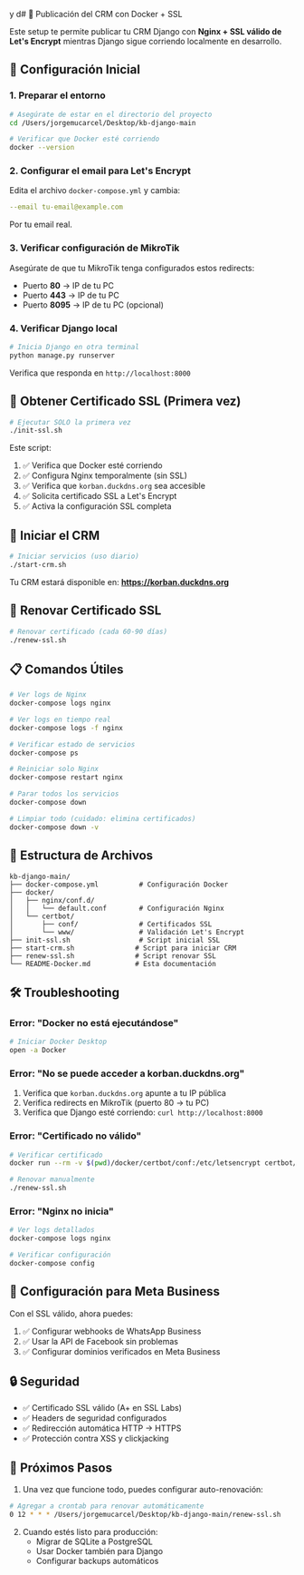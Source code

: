 y d# 🐳 Publicación del CRM con Docker + SSL

Este setup te permite publicar tu CRM Django con **Nginx + SSL válido de Let's Encrypt** mientras Django sigue corriendo localmente en desarrollo.

## 🚀 Configuración Inicial

### 1. Preparar el entorno

```bash
# Asegúrate de estar en el directorio del proyecto
cd /Users/jorgemucarcel/Desktop/kb-django-main

# Verificar que Docker esté corriendo
docker --version
```

### 2. Configurar el email para Let's Encrypt

Edita el archivo `docker-compose.yml` y cambia:
```yaml
--email tu-email@example.com
```
Por tu email real.

### 3. Verificar configuración de MikroTik

Asegúrate de que tu MikroTik tenga configurados estos redirects:
- Puerto **80** → IP de tu PC
- Puerto **443** → IP de tu PC
- Puerto **8095** → IP de tu PC (opcional)

### 4. Verificar Django local

```bash
# Inicia Django en otra terminal
python manage.py runserver
```

Verifica que responda en `http://localhost:8000`

## 🔐 Obtener Certificado SSL (Primera vez)

```bash
# Ejecutar SOLO la primera vez
./init-ssl.sh
```

Este script:
1. ✅ Verifica que Docker esté corriendo
2. ✅ Configura Nginx temporalmente (sin SSL)
3. ✅ Verifica que `korban.duckdns.org` sea accesible
4. ✅ Solicita certificado SSL a Let's Encrypt
5. ✅ Activa la configuración SSL completa

## 🚀 Iniciar el CRM

```bash
# Iniciar servicios (uso diario)
./start-crm.sh
```

Tu CRM estará disponible en: **https://korban.duckdns.org**

## 🔄 Renovar Certificado SSL

```bash
# Renovar certificado (cada 60-90 días)
./renew-ssl.sh
```

## 📋 Comandos Útiles

```bash
# Ver logs de Nginx
docker-compose logs nginx

# Ver logs en tiempo real
docker-compose logs -f nginx

# Verificar estado de servicios
docker-compose ps

# Reiniciar solo Nginx
docker-compose restart nginx

# Parar todos los servicios
docker-compose down

# Limpiar todo (cuidado: elimina certificados)
docker-compose down -v
```

## 🔧 Estructura de Archivos

```
kb-django-main/
├── docker-compose.yml          # Configuración Docker
├── docker/
│   ├── nginx/conf.d/
│   │   └── default.conf        # Configuración Nginx
│   └── certbot/
│       ├── conf/               # Certificados SSL
│       └── www/                # Validación Let's Encrypt
├── init-ssl.sh                 # Script inicial SSL
├── start-crm.sh               # Script para iniciar CRM
├── renew-ssl.sh               # Script renovar SSL
└── README-Docker.md           # Esta documentación
```

## 🛠️ Troubleshooting

### Error: "Docker no está ejecutándose"
```bash
# Iniciar Docker Desktop
open -a Docker
```

### Error: "No se puede acceder a korban.duckdns.org"
1. Verifica que `korban.duckdns.org` apunte a tu IP pública
2. Verifica redirects en MikroTik (puerto 80 → tu PC)
3. Verifica que Django esté corriendo: `curl http://localhost:8000`

### Error: "Certificado no válido"
```bash
# Verificar certificado
docker run --rm -v $(pwd)/docker/certbot/conf:/etc/letsencrypt certbot/certbot certificates

# Renovar manualmente
./renew-ssl.sh
```

### Error: "Nginx no inicia"
```bash
# Ver logs detallados
docker-compose logs nginx

# Verificar configuración
docker-compose config
```

## 📧 Configuración para Meta Business

Con el SSL válido, ahora puedes:
1. ✅ Configurar webhooks de WhatsApp Business
2. ✅ Usar la API de Facebook sin problemas
3. ✅ Configurar dominios verificados en Meta Business

## 🔒 Seguridad

- ✅ Certificado SSL válido (A+ en SSL Labs)
- ✅ Headers de seguridad configurados
- ✅ Redirección automática HTTP → HTTPS
- ✅ Protección contra XSS y clickjacking

## 📱 Próximos Pasos

1. Una vez que funcione todo, puedes configurar auto-renovación:
```bash
# Agregar a crontab para renovar automáticamente
0 12 * * * /Users/jorgemucarcel/Desktop/kb-django-main/renew-ssl.sh
```

2. Cuando estés listo para producción:
   - Migrar de SQLite a PostgreSQL
   - Usar Docker también para Django
   - Configurar backups automáticos